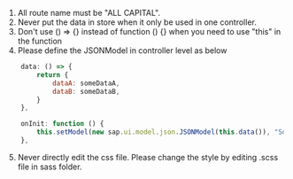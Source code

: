 1. All route name must be "ALL CAPITAL".
2. Never put the data in store when it only be used in one controller.
3. Don't use () => {} instead of function () {} when you need to use "this" in the function
4. Please define the JSONModel in controller level as below
```javascript
    data: () => {
        return {
            dataA: someDataA,
            dataB: someDataB,
        }
    },

    onInit: function () {
        this.setModel(new sap.ui.model.json.JSONModel(this.data()), "SomedataModel")
    },
```
5. Never directly edit the css file. Please change the style by editing .scss file in sass folder.